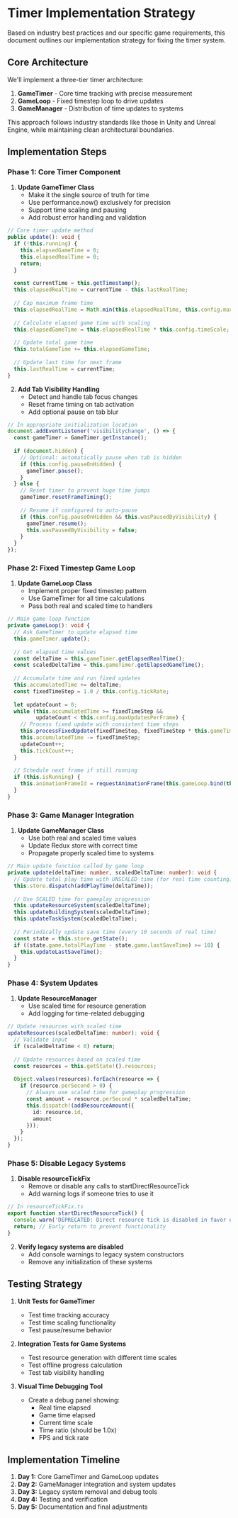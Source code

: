 # Timer Implementation Strategy

Based on industry best practices and our specific game requirements, this document outlines our implementation strategy for fixing the timer system.

## Core Architecture

We'll implement a three-tier timer architecture:

1. **GameTimer** - Core time tracking with precise measurement
2. **GameLoop** - Fixed timestep loop to drive updates 
3. **GameManager** - Distribution of time updates to systems

This approach follows industry standards like those in Unity and Unreal Engine, while maintaining clean architectural boundaries.

## Implementation Steps

### Phase 1: Core Timer Component

1. **Update GameTimer Class**
   - Make it the single source of truth for time
   - Use performance.now() exclusively for precision
   - Support time scaling and pausing
   - Add robust error handling and validation

```typescript
// Core timer update method
public update(): void {
  if (!this.running) {
    this.elapsedGameTime = 0;
    this.elapsedRealTime = 0;
    return;
  }
  
  const currentTime = this.getTimestamp();
  this.elapsedRealTime = currentTime - this.lastRealTime;
  
  // Cap maximum frame time
  this.elapsedRealTime = Math.min(this.elapsedRealTime, this.config.maxFrameTime);
  
  // Calculate elapsed game time with scaling
  this.elapsedGameTime = this.elapsedRealTime * this.config.timeScale;
  
  // Update total game time
  this.totalGameTime += this.elapsedGameTime;
  
  // Update last time for next frame
  this.lastRealTime = currentTime;
}
```

2. **Add Tab Visibility Handling**
   - Detect and handle tab focus changes
   - Reset frame timing on tab activation
   - Add optional pause on tab blur

```typescript
// In appropriate initialization location
document.addEventListener('visibilitychange', () => {
  const gameTimer = GameTimer.getInstance();
  
  if (document.hidden) {
    // Optional: automatically pause when tab is hidden
    if (this.config.pauseOnHidden) {
      gameTimer.pause();
    }
  } else {
    // Reset timer to prevent huge time jumps
    gameTimer.resetFrameTiming();
    
    // Resume if configured to auto-pause
    if (this.config.pauseOnHidden && this.wasPausedByVisibility) {
      gameTimer.resume();
      this.wasPausedByVisibility = false;
    }
  }
});
```

### Phase 2: Fixed Timestep Game Loop

1. **Update GameLoop Class**
   - Implement proper fixed timestep pattern
   - Use GameTimer for all time calculations
   - Pass both real and scaled time to handlers

```typescript
// Main game loop function
private gameLoop(): void {
  // Ask GameTimer to update elapsed time
  this.gameTimer.update();
  
  // Get elapsed time values
  const deltaTime = this.gameTimer.getElapsedRealTime();
  const scaledDeltaTime = this.gameTimer.getElapsedGameTime();
  
  // Accumulate time and run fixed updates
  this.accumulatedTime += deltaTime;
  const fixedTimeStep = 1.0 / this.config.tickRate;
  
  let updateCount = 0;
  while (this.accumulatedTime >= fixedTimeStep && 
         updateCount < this.config.maxUpdatesPerFrame) {
    // Process fixed update with consistent time steps
    this.processFixedUpdate(fixedTimeStep, fixedTimeStep * this.gameTimer.getTimeScale());
    this.accumulatedTime -= fixedTimeStep;
    updateCount++;
    this.tickCount++;
  }
  
  // Schedule next frame if still running
  if (this.isRunning) {
    this.animationFrameId = requestAnimationFrame(this.gameLoop.bind(this));
  }
}
```

### Phase 3: Game Manager Integration

1. **Update GameManager Class**
   - Use both real and scaled time values
   - Update Redux store with correct time
   - Propagate properly scaled time to systems

```typescript
// Main update function called by game loop
private update(deltaTime: number, scaledDeltaTime: number): void {
  // Update total play time with UNSCALED time (for real time counting)
  this.store.dispatch(addPlayTime(deltaTime));
  
  // Use SCALED time for gameplay progression 
  this.updateResourceSystem(scaledDeltaTime);
  this.updateBuildingSystem(scaledDeltaTime);
  this.updateTaskSystem(scaledDeltaTime);
  
  // Periodically update save time (every 10 seconds of real time)
  const state = this.store.getState();
  if ((state.game.totalPlayTime - state.game.lastSaveTime) >= 10) {
    this.updateLastSaveTime();
  }
}
```

### Phase 4: System Updates

1. **Update ResourceManager**
   - Use scaled time for resource generation
   - Add logging for time-related debugging

```typescript
// Update resources with scaled time
updateResources(scaledDeltaTime: number): void {
  // Validate input
  if (scaledDeltaTime < 0) return;
  
  // Update resources based on scaled time
  const resources = this.getState!().resources;
  
  Object.values(resources).forEach(resource => {
    if (resource.perSecond > 0) {
      // Always use scaled time for gameplay progression
      const amount = resource.perSecond * scaledDeltaTime;
      this.dispatch!(addResourceAmount({
        id: resource.id,
        amount
      }));
    }
  });
}
```

### Phase 5: Disable Legacy Systems

1. **Disable resourceTickFix**
   - Remove or disable any calls to startDirectResourceTick
   - Add warning logs if someone tries to use it

```typescript
// In resourceTickFix.ts
export function startDirectResourceTick() {
  console.warn('DEPRECATED: Direct resource tick is disabled in favor of GameLoop');
  return; // Early return to prevent functionality
}
```

2. **Verify legacy systems are disabled**
   - Add console warnings to legacy system constructors
   - Remove any initialization of these systems

## Testing Strategy

1. **Unit Tests for GameTimer**
   - Test time tracking accuracy
   - Test time scaling functionality
   - Test pause/resume behavior

2. **Integration Tests for Game Systems**
   - Test resource generation with different time scales
   - Test offline progress calculation
   - Test tab visibility handling

3. **Visual Time Debugging Tool**
   - Create a debug panel showing:
     - Real time elapsed
     - Game time elapsed
     - Current time scale
     - Time ratio (should be 1.0x)
     - FPS and tick rate

## Implementation Timeline

1. **Day 1:** Core GameTimer and GameLoop updates
2. **Day 2:** GameManager integration and system updates
3. **Day 3:** Legacy system removal and debug tools
4. **Day 4:** Testing and verification
5. **Day 5:** Documentation and final adjustments